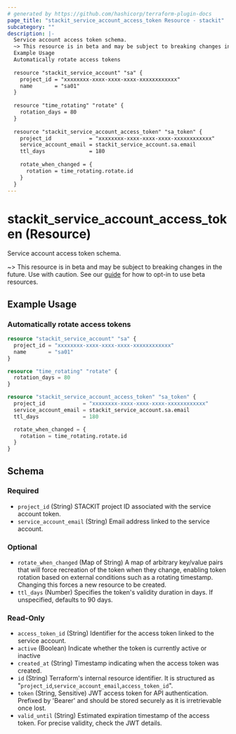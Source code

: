 ```yaml
---
# generated by https://github.com/hashicorp/terraform-plugin-docs
page_title: "stackit_service_account_access_token Resource - stackit"
subcategory: ""
description: |-
  Service account access token schema.
  ~> This resource is in beta and may be subject to breaking changes in the future. Use with caution. See our guide https://registry.terraform.io/providers/stackitcloud/stackit/latest/docs/guides/opting_into_beta_resources for how to opt-in to use beta resources.
  Example Usage
  Automatically rotate access tokens
  
  resource "stackit_service_account" "sa" {
    project_id = "xxxxxxxx-xxxx-xxxx-xxxx-xxxxxxxxxxxx"
    name       = "sa01"
  }
  
  resource "time_rotating" "rotate" {
    rotation_days = 80
  }
  
  resource "stackit_service_account_access_token" "sa_token" {
    project_id            = "xxxxxxxx-xxxx-xxxx-xxxx-xxxxxxxxxxxx"
    service_account_email = stackit_service_account.sa.email
    ttl_days              = 180
  
    rotate_when_changed = {
      rotation = time_rotating.rotate.id
    }
  }
---
```


# stackit_service_account_access_token (Resource)

Service account access token schema.

~> This resource is in beta and may be subject to breaking changes in the future. Use with caution. See our [guide](https://registry.terraform.io/providers/stackitcloud/stackit/latest/docs/guides/opting_into_beta_resources) for how to opt-in to use beta resources.
## Example Usage


### Automatically rotate access tokens
```terraform
resource "stackit_service_account" "sa" {
  project_id = "xxxxxxxx-xxxx-xxxx-xxxx-xxxxxxxxxxxx"
  name       = "sa01"
}

resource "time_rotating" "rotate" {
  rotation_days = 80
}

resource "stackit_service_account_access_token" "sa_token" {
  project_id            = "xxxxxxxx-xxxx-xxxx-xxxx-xxxxxxxxxxxx"
  service_account_email = stackit_service_account.sa.email
  ttl_days              = 180

  rotate_when_changed = {
    rotation = time_rotating.rotate.id
  }
}

```



<!-- schema generated by tfplugindocs -->
## Schema

### Required

- `project_id` (String) STACKIT project ID associated with the service account token.
- `service_account_email` (String) Email address linked to the service account.

### Optional

- `rotate_when_changed` (Map of String) A map of arbitrary key/value pairs that will force recreation of the token when they change, enabling token rotation based on external conditions such as a rotating timestamp. Changing this forces a new resource to be created.
- `ttl_days` (Number) Specifies the token's validity duration in days. If unspecified, defaults to 90 days.

### Read-Only

- `access_token_id` (String) Identifier for the access token linked to the service account.
- `active` (Boolean) Indicate whether the token is currently active or inactive
- `created_at` (String) Timestamp indicating when the access token was created.
- `id` (String) Terraform's internal resource identifier. It is structured as "`project_id`,`service_account_email`,`access_token_id`".
- `token` (String, Sensitive) JWT access token for API authentication. Prefixed by 'Bearer' and should be stored securely as it is irretrievable once lost.
- `valid_until` (String) Estimated expiration timestamp of the access token. For precise validity, check the JWT details.
